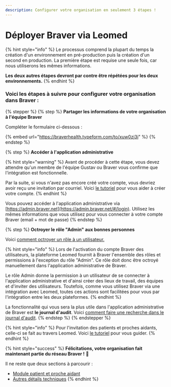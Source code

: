 ```yaml
---
description: Configurer votre organisation en seulement 3 étapes !
---
```


# Déployer Braver via Leomed

{% hint style="info" %}
Le processus comprend la plupart du temps la création d'un environnement en pré-production puis la création d'un second en production. La première étape est requise une seule fois, car nous utiliserons les mêmes informations.

**Les deux autres étapes devront par contre être répétées pour les deux environnements.**
{% endhint %}

### Voici les étapes à suivre pour configurer votre organisation dans Braver :

{% stepper %}
{% step %}
**Partager les informations de votre organisation à l'équipe Braver**

Compléter le formulaire ci-dessous :

{% embed url="https://braverhealth.typeform.com/to/xuw0zj3i" %}
{% endstep %}

{% step %}
**Accéder à l'application administrative**

{% hint style="warning" %}
Avant de procéder à cette étape, vous devez attendre qu'un membre de l'équipe Gustav ou Braver vous confirme que l'intégration est fonctionnelle.

Par la suite, si vous n'avez pas encore créé votre compte, vous devriez avoir reçu une invitation par courriel. Voici [le tutoriel](../../pour-les-professionnels/creation-de-compte/creation-de-compte-autonome.md) pour vous aider à créer votre compte.
{% endhint %}

Vous pouvez accéder à l'application administrative via [https://admin.braver.net](https://admin.braver.net/#/login). Utilisez les mêmes informations que vous utilisez pour vous connecter à votre compte Braver (email + mot de passe)
{% endstep %}

{% step %}
**Octroyer le rôle "Admin" aux bonnes personnes**

Voici [comment octroyer un rôle à un utilisateur.](https://app.gitbook.com/o/zMIZEnF83uQLxLHiNR0f/s/0ai7456Hm287lPHBbGj2/~/changes/22/pour-les-administrateurs/utilisateurs/comment-octroyer-un-role-a-un-utilisateur-existant)

{% hint style="info" %}
Lors de l'activation du compte Braver des utilisateurs, la plateforme Leomed fournit à Braver l'ensemble des rôles et permissions à l'exception du rôle "Admin". Ce rôle doit donc être octroyé manuellement dans l'application administrative de Braver.

Le rôle Admin donne la permission à un utilisateur de se connecter à l'application administrative et d'ainsi créer des lieux de travail, des équipes et d'inviter des utilisateurs. Toutefois, comme vous utilisez Braver via une intégration avec Leomed, toutes ces actions sont facilitées pour vous par l'intégration entre les deux plateformes.
{% endhint %}

La fonctionnalité qui vous sera la plus utile dans l'application administrative de Braver est **le journal d'audit**. Voici [comment faire une recherche dans le journal d'audit](../../pour-les-administrateurs/journaux-daudit/comment-faire-une-recherche-dans-le-journal-daudits.md).
{% endstep %}
{% endstepper %}

{% hint style="info" %}
Pour l'invitation des patients et proches aidants, celle-ci se fait au travers Leomed. Voici [le tutoriel](activer-un-compte-patient-ou-proche-aidant.md) pour vous guider.
{% endhint %}

{% hint style="success" %}
**Félicitations, votre organisation fait maintenant partie du réseau Braver !** 🎉

Il ne reste que deux sections à parcourir :

* [Module patient et proche aidant](../../pour-les-administrateurs/guide-de-configuration/)
* [Autres détails techniques](../../pour-les-administrateurs/guide-de-configuration/)
{% endhint %}
